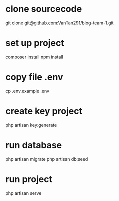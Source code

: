 # clone sourcecode
git clone git@github.com:VanTan291/blog-team-1.git

# set up project
composer install
npm install

# copy file .env
cp .env.example .env

# create key project
php artisan key:generate

# run database
php artisan migrate
php artisan db:seed

# run project
php artisan serve
